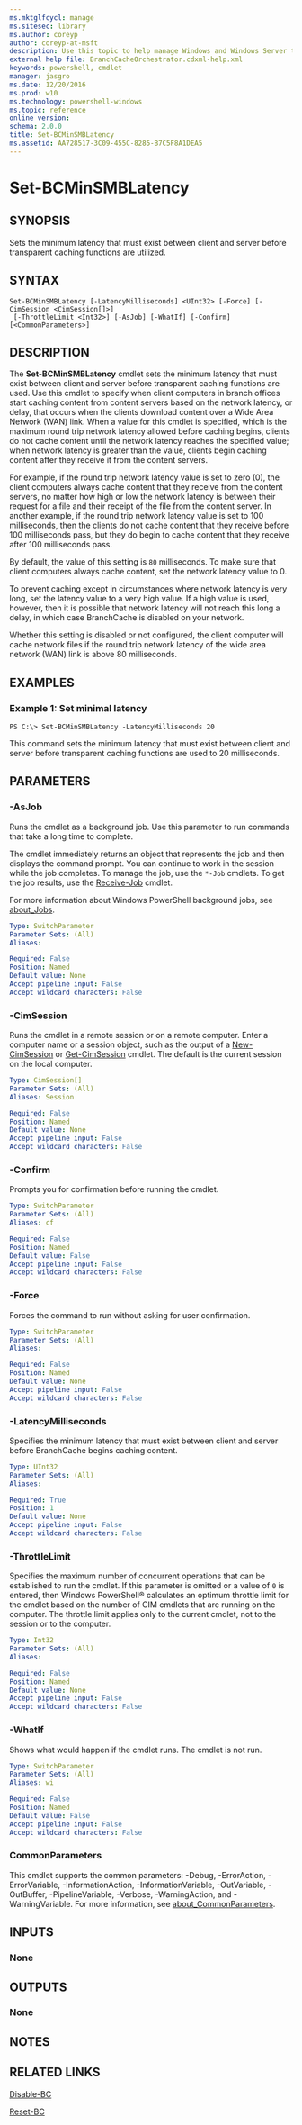 ```yaml
---
ms.mktglfcycl: manage
ms.sitesec: library
ms.author: coreyp
author: coreyp-at-msft
description: Use this topic to help manage Windows and Windows Server technologies with Windows PowerShell.
external help file: BranchCacheOrchestrator.cdxml-help.xml
keywords: powershell, cmdlet
manager: jasgro
ms.date: 12/20/2016
ms.prod: w10
ms.technology: powershell-windows
ms.topic: reference
online version: 
schema: 2.0.0
title: Set-BCMinSMBLatency
ms.assetid: AA728517-3C09-455C-8285-B7C5F8A1DEA5
---
```


# Set-BCMinSMBLatency

## SYNOPSIS
Sets the minimum latency that must exist between client and server before transparent caching functions are utilized.

## SYNTAX

```
Set-BCMinSMBLatency [-LatencyMilliseconds] <UInt32> [-Force] [-CimSession <CimSession[]>]
 [-ThrottleLimit <Int32>] [-AsJob] [-WhatIf] [-Confirm] [<CommonParameters>]
```

## DESCRIPTION
The **Set-BCMinSMBLatency** cmdlet sets the minimum latency that must exist between client and server before transparent caching functions are used.
Use this cmdlet to specify when client computers in branch offices start caching content from content servers based on the network latency, or delay, that occurs when the clients download content over a Wide Area Network (WAN) link.
When a value for this cmdlet is specified, which is the maximum round trip network latency allowed before caching begins, clients do not cache content until the network latency reaches the specified value; when network latency is greater than the value, clients begin caching content after they receive it from the content servers.

For example, if the round trip network latency value is set to zero (0), the client computers always cache content that they receive from the content servers, no matter how high or low the network latency is between their request for a file and their receipt of the file from the content server.
In another example, if the round trip network latency value is set to 100 milliseconds, then the clients do not cache content that they receive before 100 milliseconds pass, but they do begin to cache content that they receive after 100 milliseconds pass.

By default, the value of this setting is `80` milliseconds.
To make sure that client computers always cache content, set the network latency value to 0.

To prevent caching except in circumstances where network latency is very long, set the latency value to a very high value.
If a high value is used, however, then it is possible that network latency will not reach this long a delay, in which case BranchCache is disabled on your network.

Whether this setting is disabled or not configured, the client computer will cache network files if the round trip network latency of the wide area network (WAN) link is above 80 milliseconds.

## EXAMPLES

### Example 1: Set minimal latency
```
PS C:\> Set-BCMinSMBLatency -LatencyMilliseconds 20
```

This command sets the minimum latency that must exist between client and server before transparent caching functions are used to 20 milliseconds.

## PARAMETERS

### -AsJob
Runs the cmdlet as a background job. Use this parameter to run commands that take a long time to complete. 

The cmdlet immediately returns an object that represents the job and then displays the command prompt. 
You can continue to work in the session while the job completes. 
To manage the job, use the `*-Job` cmdlets. 
To get the job results, use the [Receive-Job](http://go.microsoft.com/fwlink/?LinkID=113372) cmdlet. 

For more information about Windows PowerShell background jobs, see [about_Jobs](http://go.microsoft.com/fwlink/?LinkID=113251).

```yaml
Type: SwitchParameter
Parameter Sets: (All)
Aliases: 

Required: False
Position: Named
Default value: None
Accept pipeline input: False
Accept wildcard characters: False
```

### -CimSession
Runs the cmdlet in a remote session or on a remote computer.
Enter a computer name or a session object, such as the output of a [New-CimSession](http://go.microsoft.com/fwlink/p/?LinkId=227967) or [Get-CimSession](http://go.microsoft.com/fwlink/p/?LinkId=227966) cmdlet.
The default is the current session on the local computer.

```yaml
Type: CimSession[]
Parameter Sets: (All)
Aliases: Session

Required: False
Position: Named
Default value: None
Accept pipeline input: False
Accept wildcard characters: False
```

### -Confirm
Prompts you for confirmation before running the cmdlet.

```yaml
Type: SwitchParameter
Parameter Sets: (All)
Aliases: cf

Required: False
Position: Named
Default value: False
Accept pipeline input: False
Accept wildcard characters: False
```

### -Force
Forces the command to run without asking for user confirmation.

```yaml
Type: SwitchParameter
Parameter Sets: (All)
Aliases: 

Required: False
Position: Named
Default value: None
Accept pipeline input: False
Accept wildcard characters: False
```

### -LatencyMilliseconds
Specifies the minimum latency that must exist between client and server before BranchCache begins caching content.

```yaml
Type: UInt32
Parameter Sets: (All)
Aliases: 

Required: True
Position: 1
Default value: None
Accept pipeline input: False
Accept wildcard characters: False
```

### -ThrottleLimit
Specifies the maximum number of concurrent operations that can be established to run the cmdlet.
If this parameter is omitted or a value of `0` is entered, then Windows PowerShell® calculates an optimum throttle limit for the cmdlet based on the number of CIM cmdlets that are running on the computer.
The throttle limit applies only to the current cmdlet, not to the session or to the computer.

```yaml
Type: Int32
Parameter Sets: (All)
Aliases: 

Required: False
Position: Named
Default value: None
Accept pipeline input: False
Accept wildcard characters: False
```

### -WhatIf
Shows what would happen if the cmdlet runs.
The cmdlet is not run.

```yaml
Type: SwitchParameter
Parameter Sets: (All)
Aliases: wi

Required: False
Position: Named
Default value: False
Accept pipeline input: False
Accept wildcard characters: False
```

### CommonParameters
This cmdlet supports the common parameters: -Debug, -ErrorAction, -ErrorVariable, -InformationAction, -InformationVariable, -OutVariable, -OutBuffer, -PipelineVariable, -Verbose, -WarningAction, and -WarningVariable. For more information, see [about_CommonParameters](http://go.microsoft.com/fwlink/?LinkID=113216).

## INPUTS

### None

## OUTPUTS

### None

## NOTES

## RELATED LINKS

[Disable-BC](./Disable-BC.md)

[Reset-BC](./Reset-BC.md)

